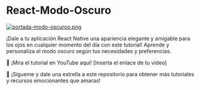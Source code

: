 # React-Modo-Oscuro

[![portada-modo-oscuroo.png](https://i.postimg.cc/QxQYVRSc/portada-modo-oscuroo.png)](https://postimg.cc/gn0HTtC0)

¡Dale a tu aplicación React Native una apariencia elegante y amigable para los ojos en cualquier momento del día con este tutorial! Aprende y personaliza el modo oscuro según tus necesidades y preferencias.

🎥 ¡Mira el tutorial en YouTube aquí! [Inserta el enlace de tu video]

🚀 ¡Sígueme y dale una estrella a este repositorio para obtener más tutoriales y recursos emocionantes que amaras!
